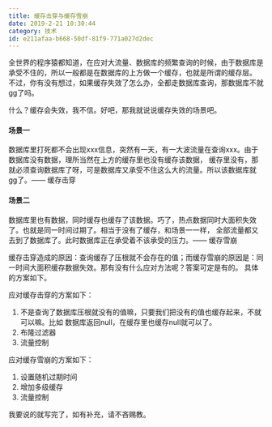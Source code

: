 ```yaml
---
title: 缓存击穿与缓存雪崩
date: 2019-2-21 10:30:44
category: 技术
id: e211afaa-b668-50df-81f9-771a027d2dec
---
```

全世界的程序猿都知道，在应对大流量、数据库的频繁查询的时候，由于数据库是承受不住的，所以一般都是在数据库的上方做一个缓存，也就是所谓的缓存层。
不过，你有没有想过，如果缓存失效了怎么办，全都走数据库查询，那数据库不就gg了吗。

什么？缓存会失效，我不信。好吧，那我就说说缓存失效的场景吧。

#### 场景一
数据库里打死都不会出现xxx信息，突然有一天，有一大波流量在查询xxx。由于数据库没有数据，理所当然在上方的缓存里也没有缓存该数据，
缓存里没有，那就必须查询数据库了呀，可是数据库又承受不住这么大的流量。所以该数据库就gg了。—— 缓存击穿

#### 场景二
数据库里也有数据，同时缓存也缓存了该数据。巧了，热点数据同时大面积失效了。也就是同一时间过期了。相当于没有了缓存，和场景一一样，
全部流量都又去到了数据库了。此时数据库正在承受着不该承受的压力。—— 缓存雪崩

缓存击穿造成的原因：查询缓存了压根就不会存在的值；而缓存雪崩的原因是：同一时间大面积缓存数据失效。那有没有什么应对方法呢？答案可定是有的。
具体的方案如下。

应对缓存击穿的方案如下：
1. 不是查询了数据库压根就没有的值嘛，只要我们把没有的值也缓存起来，不就可以嘛。比如 数据库返回null，在缓存里也缓存null就可以了。
1. 布隆过滤器
1. 流量控制

应对缓存雪崩的方案如下：
1. 设置随机过期时间
1. 增加多级缓存
1. 流量控制

我要说的就写完了，如有补充，请不吝赐教。